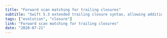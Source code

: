 ```yaml
---
title: "Forward scan matching for trailing closures"
subtitle: "Swift 5.3 extended trailing closure syntax, allowing additional labeled trailing closures to follow an initial un-labeled trailing closure. In this Swift evolution pitch, Doug Gregor from the Swift Core Team proposes an improvement to how the Swift compiler scans and matches trailing closure arguments to parameters. This is a source-breaking change, but Doug believes that it's worth doing now to get this improved scanning model sooner."
tags: ["evolution", "closure"]
link: "Forward scan matching for trailing closures"
date: "2020-07-21"
---
```

